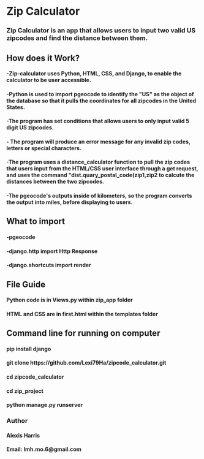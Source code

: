 <h1>Zip Calculator</h1>
<h3>Zip Calculator is an app that allows users to input two valid US zipcodes and find the distance between them.</h3>
<h2>How does it Work?</h2>
<h4>-Zip-calculator uses Python, HTML, CSS, and Django, to enable the calculator to be user accessible.</h4>
 <h4>-Python is used to import pgeocode to identify the "US" as the object of the database so that it pulls the coordinates for all zipcodes in the United States.</h4>
<h4>-The program has set conditions that allows users to only input valid 5 digit US zipcodes.</h4>
<h4>- The program will produce an error message for any invalid zip codes, letters
or special characters.</h4>
<h4>-The program uses a distance_calculator function to pull the zip codes that users input from the HTML/CSS user interface through a get request, and uses the command "dist.quary_postal_code(zip1,zip2
to calcute the distances between the two zipcodes.</h4>
<h4>-The pgeocode's outputs inside of kilometers, so the program converts the output into miles, before displaying to users.</h4>
<h2>What to import</h2>
<h4>-pgeocode</h4>
<h4>-django.http import Http Response</h4>
<h4>-django.shortcuts import render</h4>
<h2>File Guide</h2>
<h4>Python code is in Views.py within zip_app folder</h4>
<h4>HTML and CSS are in first.html within the templates folder</h4>
<h2>Command line for running on computer</h2>
<h4> pip install django </h4>
<h4> git clone https://github.com/Lexi79Ha/zipcode_calculator.git</h4>
<h4>cd zipcode_calculator</h4>
<h4>cd zip_project</h4>
<h4>python manage.py runserver</h4>
<h3>Author</h3>
<h4>Alexis Harris</h4>
<h4>Email: lmh.mo.6@gmail.com</h4>

